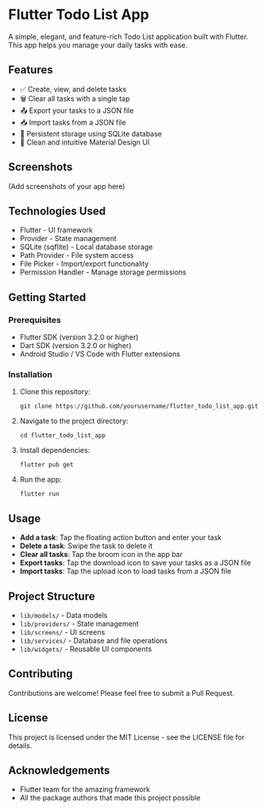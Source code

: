 # Flutter Todo List App

A simple, elegant, and feature-rich Todo List application built with Flutter. This app helps you manage your daily tasks with ease.

## Features

- ✅ Create, view, and delete tasks
- 🗑️ Clear all tasks with a single tap
- 📤 Export your tasks to a JSON file
- 📥 Import tasks from a JSON file
- 💾 Persistent storage using SQLite database
- 🎨 Clean and intuitive Material Design UI

## Screenshots

(Add screenshots of your app here)

## Technologies Used

- Flutter - UI framework
- Provider - State management
- SQLite (sqflite) - Local database storage
- Path Provider - File system access
- File Picker - Import/export functionality
- Permission Handler - Manage storage permissions

## Getting Started

### Prerequisites

- Flutter SDK (version 3.2.0 or higher)
- Dart SDK (version 3.2.0 or higher)
- Android Studio / VS Code with Flutter extensions

### Installation

1. Clone this repository:
   ```
   git clone https://github.com/yourusername/flutter_todo_list_app.git
   ```

2. Navigate to the project directory:
   ```
   cd flutter_todo_list_app
   ```

3. Install dependencies:
   ```
   flutter pub get
   ```

4. Run the app:
   ```
   flutter run
   ```

## Usage

- **Add a task**: Tap the floating action button and enter your task
- **Delete a task**: Swipe the task to delete it
- **Clear all tasks**: Tap the broom icon in the app bar
- **Export tasks**: Tap the download icon to save your tasks as a JSON file
- **Import tasks**: Tap the upload icon to load tasks from a JSON file

## Project Structure

- `lib/models/` - Data models
- `lib/providers/` - State management
- `lib/screens/` - UI screens
- `lib/services/` - Database and file operations
- `lib/widgets/` - Reusable UI components

## Contributing

Contributions are welcome! Please feel free to submit a Pull Request.

## License

This project is licensed under the MIT License - see the LICENSE file for details.

## Acknowledgements

- Flutter team for the amazing framework
- All the package authors that made this project possible
